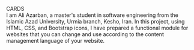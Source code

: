 CARDS </br>
I am Ali Azarban, a master's student in software engineering from the Islamic Azad University, Urmia branch, Kesho, Iran.
In this project, using HTML, CSS, and Bootstrap icons, I have prepared a functional module for websites that you can change and use according to the content management language of your website.
